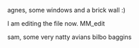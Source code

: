 agnes, some windows and a brick wall :)

I am editing the file now.
MM_edit

sam, some very natty avians
bilbo baggins
